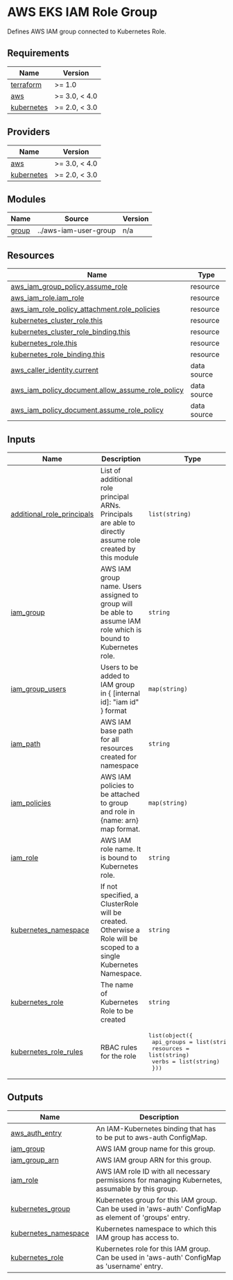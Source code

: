 # AWS EKS IAM Role Group
Defines AWS IAM group connected to Kubernetes Role.

## Requirements

| Name | Version |
|------|---------|
| <a name="requirement_terraform"></a> [terraform](#requirement\_terraform) | >= 1.0 |
| <a name="requirement_aws"></a> [aws](#requirement\_aws) | >= 3.0, < 4.0 |
| <a name="requirement_kubernetes"></a> [kubernetes](#requirement\_kubernetes) | >= 2.0, < 3.0 |

## Providers

| Name | Version |
|------|---------|
| <a name="provider_aws"></a> [aws](#provider\_aws) | >= 3.0, < 4.0 |
| <a name="provider_kubernetes"></a> [kubernetes](#provider\_kubernetes) | >= 2.0, < 3.0 |

## Modules

| Name | Source | Version |
|------|--------|---------|
| <a name="module_group"></a> [group](#module\_group) | ../aws-iam-user-group | n/a |

## Resources

| Name | Type |
|------|------|
| [aws_iam_group_policy.assume_role](https://registry.terraform.io/providers/hashicorp/aws/latest/docs/resources/iam_group_policy) | resource |
| [aws_iam_role.iam_role](https://registry.terraform.io/providers/hashicorp/aws/latest/docs/resources/iam_role) | resource |
| [aws_iam_role_policy_attachment.role_policies](https://registry.terraform.io/providers/hashicorp/aws/latest/docs/resources/iam_role_policy_attachment) | resource |
| [kubernetes_cluster_role.this](https://registry.terraform.io/providers/hashicorp/kubernetes/latest/docs/resources/cluster_role) | resource |
| [kubernetes_cluster_role_binding.this](https://registry.terraform.io/providers/hashicorp/kubernetes/latest/docs/resources/cluster_role_binding) | resource |
| [kubernetes_role.this](https://registry.terraform.io/providers/hashicorp/kubernetes/latest/docs/resources/role) | resource |
| [kubernetes_role_binding.this](https://registry.terraform.io/providers/hashicorp/kubernetes/latest/docs/resources/role_binding) | resource |
| [aws_caller_identity.current](https://registry.terraform.io/providers/hashicorp/aws/latest/docs/data-sources/caller_identity) | data source |
| [aws_iam_policy_document.allow_assume_role_policy](https://registry.terraform.io/providers/hashicorp/aws/latest/docs/data-sources/iam_policy_document) | data source |
| [aws_iam_policy_document.assume_role_policy](https://registry.terraform.io/providers/hashicorp/aws/latest/docs/data-sources/iam_policy_document) | data source |

## Inputs

| Name | Description | Type | Default | Required |
|------|-------------|------|---------|:--------:|
| <a name="input_additional_role_principals"></a> [additional\_role\_principals](#input\_additional\_role\_principals) | List of additional role principal ARNs. Principals are able to directly assume role created by this module | `list(string)` | `[]` | no |
| <a name="input_iam_group"></a> [iam\_group](#input\_iam\_group) | AWS IAM group name. Users assigned to group will be able to assume IAM role which is bound to Kubernetes role. | `string` | n/a | yes |
| <a name="input_iam_group_users"></a> [iam\_group\_users](#input\_iam\_group\_users) | Users to be added to IAM group in { [internal id]: "iam id" } format | `map(string)` | `{}` | no |
| <a name="input_iam_path"></a> [iam\_path](#input\_iam\_path) | AWS IAM base path for all resources created for namespace | `string` | `null` | no |
| <a name="input_iam_policies"></a> [iam\_policies](#input\_iam\_policies) | AWS IAM policies to be attached to group and role in {name: arn} map format. | `map(string)` | `{}` | no |
| <a name="input_iam_role"></a> [iam\_role](#input\_iam\_role) | AWS IAM role name. It is bound to Kubernetes role. | `string` | n/a | yes |
| <a name="input_kubernetes_namespace"></a> [kubernetes\_namespace](#input\_kubernetes\_namespace) | If not specified, a ClusterRole will be created. Otherwise a Role will be scoped to a single Kubernetes Namespace. | `string` | `null` | no |
| <a name="input_kubernetes_role"></a> [kubernetes\_role](#input\_kubernetes\_role) | The name of Kubernetes Role to be created | `string` | n/a | yes |
| <a name="input_kubernetes_role_rules"></a> [kubernetes\_role\_rules](#input\_kubernetes\_role\_rules) | RBAC rules for the role | <pre>list(object({<br>    api_groups = list(string)<br>    resources  = list(string)<br>    verbs      = list(string)<br>  }))</pre> | n/a | yes |

## Outputs

| Name | Description |
|------|-------------|
| <a name="output_aws_auth_entry"></a> [aws\_auth\_entry](#output\_aws\_auth\_entry) | An IAM-Kubernetes binding that has to be put to aws-auth ConfigMap. |
| <a name="output_iam_group"></a> [iam\_group](#output\_iam\_group) | AWS IAM group name for this group. |
| <a name="output_iam_group_arn"></a> [iam\_group\_arn](#output\_iam\_group\_arn) | AWS IAM group ARN for this group. |
| <a name="output_iam_role"></a> [iam\_role](#output\_iam\_role) | AWS IAM role ID with all necessary permissions for managing Kubernetes, assumable by this group. |
| <a name="output_kubernetes_group"></a> [kubernetes\_group](#output\_kubernetes\_group) | Kubernetes group for this IAM group. Can be used in 'aws-auth' ConfigMap as element of 'groups' entry. |
| <a name="output_kubernetes_namespace"></a> [kubernetes\_namespace](#output\_kubernetes\_namespace) | Kubernetes namespace to which this IAM group has access to. |
| <a name="output_kubernetes_role"></a> [kubernetes\_role](#output\_kubernetes\_role) | Kubernetes role for this IAM group. Can be used in 'aws-auth' ConfigMap as 'username' entry. |
